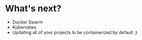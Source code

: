 # What's next?

- Docker Swarm
- Kubernetes
- Updating all of your projects to be containerized by default ;)
